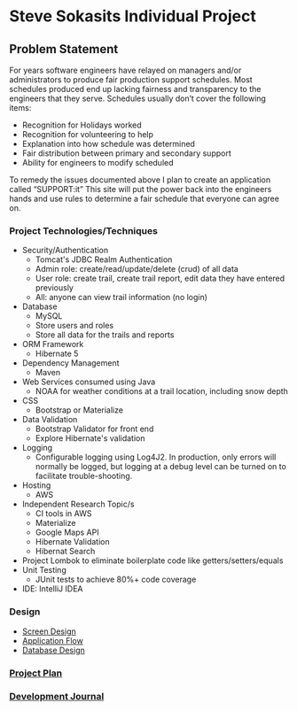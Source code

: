 # Steve Sokasits Individual Project

## Problem Statement

For years software engineers have relayed on managers and/or administrators to produce fair production support schedules.  Most schedules produced end up lacking fairness and transparency to the engineers that they serve.  Schedules usually don’t cover the following items:

* Recognition for Holidays worked
* Recognition for volunteering to help
* Explanation into how schedule was determined
* Fair distribution between primary and secondary support
* Ability for engineers to modify scheduled

To remedy the issues documented above I plan to create an application called “SUPPORT:it”  This site will put the power back into the engineers hands and use rules to determine a fair schedule that everyone can agree on.

### Project Technologies/Techniques 

* Security/Authentication
  * Tomcat's JDBC Realm Authentication
  * Admin role: create/read/update/delete (crud) of all data
  * User role: create trail, create trail report, edit data they have entered previously
  * All: anyone can view trail information (no login)
* Database
  * MySQL
  * Store users and roles
  * Store all data for the trails and reports
* ORM Framework
  * Hibernate 5
* Dependency Management
  * Maven
* Web Services consumed using Java
  * NOAA for weather conditions at a trail location, including snow depth
* CSS 
  * Bootstrap or Materialize
* Data Validation
  * Bootstrap Validator for front end
  * Explore Hibernate's validation
* Logging
  * Configurable logging using Log4J2. In production, only errors will normally be logged, but logging at a debug level can be turned on to facilitate trouble-shooting. 
* Hosting
  * AWS
* Independent Research Topic/s
  * CI tools in AWS
  * Materialize
  * Google Maps API
  * Hibernate Validation
  * Hibernat Search
* Project Lombok to eliminate boilerplate code like getters/setters/equals
* Unit Testing
  * JUnit tests to achieve 80%+ code coverage 
* IDE: IntelliJ IDEA


### Design

* [Screen Design](DesignDocuments/Screens.md)
* [Application Flow](DesignDocuments/applicationFlow.md)
* [Database Design](DesignDocuments/databaseDiagram.png)

### [Project Plan](ProjectPlan.md)

### [Development Journal](Journal.md)
